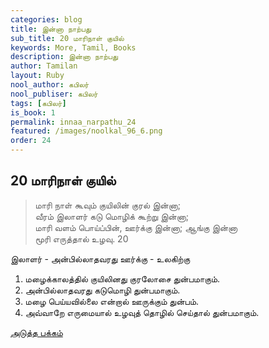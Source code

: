 ```yaml
---
categories: blog
title: இன்னா நாற்பது
sub_title: 20 மாரிநாள் குயில்
keywords: More, Tamil, Books
description: இன்னா நாற்பது
author: Tamilan
layout: Ruby
nool_author: கபிலர்
nool_publiser: கபிலர்
tags: [கபிலர்]
is_book: 1
permalink: innaa_narpathu_24
featured: /images/noolkal_96_6.png
order: 24
---
```



## 20 மாரிநாள் குயில்

> மாரி நாள் கூவும் குயிலின் குரல் இன்னா;  
>  வீரம் இலாளர் கடு மொழிக் கூற்று இன்னா;  
>  மாரி வளம் பொய்ப்பின், ஊர்க்கு இன்னா; ஆங்கு இன்னா  
>  மூரி எருத்தால் உழவு. 20

இலாளர் - அன்பில்லாதவரது ஊர்க்கு - உலகிற்கு

  1. மழைக்காலத்தில் குயிலினது குரலோசை துன்பமாகும். 
  2. அன்பில்லாதவரது கடுமொழி துன்பமாகும். 
  3. மழை பெய்யவில்லை என்றால் ஊருக்கும் துன்பம். 
  4. அவ்வாறே எருமையால் உழவுத் தொழில் செய்தால் துன்பமாகும். 

[அடுத்த பக்கம்](innaa_narpathu_25)